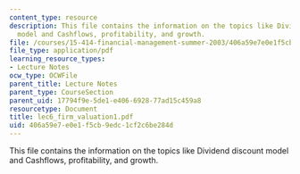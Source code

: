 ```yaml
---
content_type: resource
description: This file contains the information on the topics like Dividend discount
  model and Cashflows, profitability, and growth.
file: /courses/15-414-financial-management-summer-2003/406a59e7e0e1f5cb9edc1cf2c6be284d_lec6_firm_valuation1.pdf
file_type: application/pdf
learning_resource_types:
- Lecture Notes
ocw_type: OCWFile
parent_title: Lecture Notes
parent_type: CourseSection
parent_uid: 17794f9e-5de1-e406-6928-77ad15c459a8
resourcetype: Document
title: lec6_firm_valuation1.pdf
uid: 406a59e7-e0e1-f5cb-9edc-1cf2c6be284d
---
```

This file contains the information on the topics like Dividend discount model and Cashflows, profitability, and growth.


